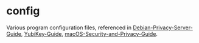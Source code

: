 # config

Various program configuration files, referenced in [Debian-Privacy-Server-Guide](https://github.com/drduh/Debian-Privacy-Server-Guide), [YubiKey-Guide](https://github.com/drduh/YubiKey-Guide), [macOS-Security-and-Privacy-Guide](https://github.com/drduh/macOS-Security-and-Privacy-Guide).
